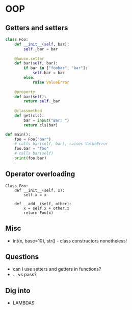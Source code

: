 # OOP

## Getters and setters

```python
class Foo:
    def __init__(self, bar):
        self._bar = bar
    
    @house.setter
    def bar(self, bar):
        if bar in ["foobar", "bar"]:
            self.bar = bar
        else:
            raise ValueError
    
    @property
    def bar(self):
        return self._bar
    
    @classmethod
    def get(cls):
        bar = input("Bar: ")
        return cls(bar)

def main():
    foo = Foo("bar")
    # calls bar(self, bar), raises ValueError
    foo.bar = "foo" 
    # calls bar(self)
    print(foo.bar)

```

## Operator overloading

```
Class Foo:
    def __init__(self, x):
        self.x = x
    
    def __add__(self, other):
        x = self.x + other.x
        return Foo(x)
```

## Misc

* int(x, base=10), str() - class constructors nonetheless!

## Questions

* can I use setters and getters in functions? 
* ... vs pass?

## Dig into

* LAMBDAS
